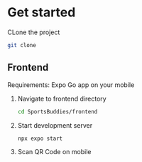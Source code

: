 # Get started
CLone the project
```bash
git clone 
```

## Frontend
Requirements: Expo Go app on your mobile
1. Navigate to frontend directory
   ```bash
   cd SportsBuddies/frontend
   ```
   
3. Start development server
   ```bash
   npx expo start
   ```

4. Scan QR Code on mobile
